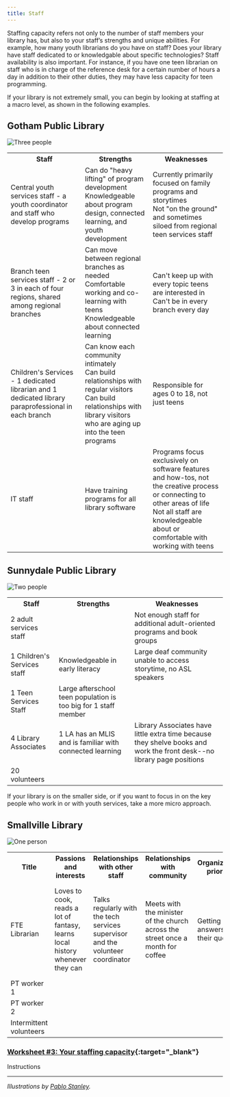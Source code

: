 ```yaml
---
title: Staff 
---
```



Staffing capacity refers not only to the number of staff members your library has, but also to your staff’s strengths and unique abilities. For example, how many youth librarians do you have on staff? Does your library have staff dedicated to or knowledgable about specific technologies? Staff availability is also important. For instance, if you have one teen librarian on staff who is in charge of the reference desk for a certain number of hours a day in addition to their other duties, they may have less capacity for teen programming.

If your library is not extremely small, you can begin by looking at staffing at a macro level, as shown in the following examples.

<div class="colorhighlight color1" markdown="1">

## Gotham Public Library

<img src="{{ site.baseurl }}/img/capacity/3_people_med.png"  ALT="Three people"/>

<table class="worksheet">

<tr>
	<th>Staff</th>
	<th>Strengths</th>
	<th>Weaknesses</th>
</tr>

<tr>
	<td>Central youth services staff - a youth coordinator and staff who develop programs</td>
	<td>Can do "heavy lifting" of program development<br/>Knowledgeable about program design, connected learning, and youth development</td>
	<td>Currently primarily focused on family programs and storytimes<br/>Not "on the ground" and sometimes siloed from regional teen services staff</td>
</tr>
<tr>
	<td>Branch teen services staff - 2 or 3 in each of four regions, shared among regional branches</td>
<td>Can move between regional branches as needed<br/>
	Comfortable working and co-learning with teens<br/>
	    Knowledgeable about connected learning</td>
	<td>Can't keep up with every topic teens are interested in<br/>
Can't be in every branch every day</td>
</tr>
	
<tr>
	<td>Children's Services - 1 dedicated librarian and 1 dedicated library paraprofessional in each branch</td>
	<td>Can know each community intimately<br/>Can build relationships with regular visitors<br/>Can build relationships with library visitors who are aging up into the teen programs</td>
	<td>Responsible for ages 0 to 18, not just teens</td>
</tr>

<tr>
	<td>IT staff</td>
	<td>Have training programs for all library software</td>
	<td>Programs focus exclusively on software features and how-tos, not the creative process or connecting to other areas of life<br/>Not all staff are knowledgeable about or comfortable with working with teens</td>
</tr>



</table>

</div>




<div class="colorhighlight color2" markdown="1">

## Sunnydale Public Library

<img src="{{ site.baseurl }}/img/capacity/2_people_med.png"  ALT="Two people"/>

<table class="worksheet">
<tr>
<th>Staff</th>
<th>Strengths</th>
<th>Weaknesses</th>
</tr>
<tr>
<td>2 adult services staff</td>
<td>&nbsp;</td>
<td>Not enough staff for additional adult-oriented programs and book groups</td>
</tr>
<tr>
<td>1 Children's Services staff</td>
<td>Knowledgeable in early literacy</td>
<td>Large deaf community unable to access storytime, no ASL speakers</td>
</tr>
<tr>
<td>1 Teen Services Staff</td>
<td>Large afterschool teen population is too big for 1 staff member</td>
</tr>
<tr>
<td>4 Library Associates</td>
<td>1 LA has an MLIS and is familiar with connected learning</td>
<td>Library Associates have little extra  time because they shelve books and work the front desk--no library page positions</td></tr>

<tr>
<td>20 volunteers</td>
<td> </td>
<td> </td></tr>

</table>



</div>


If your library is on the smaller side, or if you want to focus in on the key people who work in or with youth services, take a more micro approach. 

<div class="colorhighlight color3" markdown="1">


## Smallville Library 

<img src="{{ site.baseurl }}/img/capacity/1_person_med.png"  ALT="One person"/>


<table class="worksheet">
<tr>
	<th>Title</th>
	<th>Passions and interests</th>
	<th>Relationships with other staff</th>
	<th>Relationships with community</th>
	<th>Organizational priorities</th>
	<th>Values, goals, etc.</th>
	</tr>
	<tr>
		<td>FTE Librarian</td>
		<td>Loves to cook, reads a lot of fantasy, learns local history whenever they can</td>
<td>Talks regularly with the tech services supervisor and the volunteer coordinator</td>
<td>Meets with the minister of the church across the street once a month for coffee</td>
<td>Getting people answers to their questions</td> 
<td>Strongly believes that those that visit the library deserve high-quality service</td>
</tr>
<tr>
		<td>PT worker 1</td>
		<td></td>
<td></td>
<td></td>
<td></td> 
<td></td>
</tr>

<tr>
		<td>PT worker 2</td>
		<td></td>
<td></td>
<td></td>
<td></td> 
<td></td>
</tr>

<tr>
		<td>Intermittent volunteers</td>
		<td></td>
<td></td>
<td></td>
<td></td> 
<td></td>
</tr>


</table>




</div>


<div class="callout activity" markdown="1">
	
### [Worksheet #3: Your staffing capacity]( ){:target="_blank"}

Instructions
 
</div>

---

<p style="font-style: italic;">Illustrations by <a href="https://blush.design/artists/RyUTVuP8G4QeAAEEQgug/pablo-stanley">Pablo Stanley</a>.</p> 
